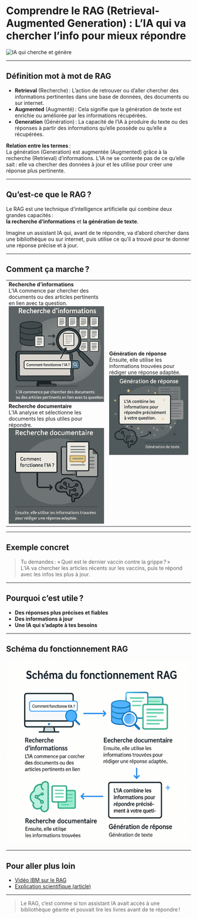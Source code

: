 # Comprendre le RAG (Retrieval-Augmented Generation) : L’IA qui va chercher l’info pour mieux répondre

![IA qui cherche et génère](https://images.unsplash.com/photo-1506744038136-46273834b3fb?auto=format&fit=crop&w=800&q=80)

---

## Définition mot à mot de RAG

- **Retrieval** (Recherche) : L’action de retrouver ou d’aller chercher des informations pertinentes dans une base de données, des documents ou sur internet.
- **Augmented** (Augmenté) : Cela signifie que la génération de texte est enrichie ou améliorée par les informations récupérées.
- **Generation** (Génération) : La capacité de l’IA à produire du texte ou des réponses à partir des informations qu’elle possède ou qu’elle a récupérées.

**Relation entre les termes** :  
La génération (Generation) est augmentée (Augmented) grâce à la recherche (Retrieval) d’informations. L’IA ne se contente pas de ce qu’elle sait : elle va chercher des données à jour et les utilise pour créer une réponse plus pertinente.

---

## Qu’est-ce que le RAG ?

Le RAG est une technique d’intelligence artificielle qui combine deux grandes capacités :  
**la recherche d’informations** et **la génération de texte**.

Imagine un assistant IA qui, avant de te répondre, va d’abord chercher dans une bibliothèque ou sur internet, puis utilise ce qu’il a trouvé pour te donner une réponse précise et à jour.

---

## Comment ça marche ?

<table>
  <tr>
    <td>
      <strong>Recherche d’informations</strong><br>
      L’IA commence par chercher des documents ou des articles pertinents en lien avec ta question.<br>
      <img src="../images/rag_1.png" alt="Recherche d’informations" width="300"><br>
      <strong>Recherche documentaire</strong><br>
      L’IA analyse et sélectionne les documents les plus utiles pour répondre.<br>
      <img src="../images/rag_2.png" alt="Recherche documentaire" width="300">
    </td>
    <td>
      <strong>Génération de réponse</strong><br>
      Ensuite, elle utilise les informations trouvées pour rédiger une réponse adaptée.<br>
      <img src="../images/rag_3.png" alt="Génération de texte" width="300">
    </td>
  </tr>
</table>

---

## Exemple concret

> Tu demandes : « Quel est le dernier vaccin contre la grippe ? »  
> L’IA va chercher les articles récents sur les vaccins, puis te répond avec les infos les plus à jour.

---

## Pourquoi c’est utile ?

- **Des réponses plus précises et fiables**
- **Des informations à jour**
- **Une IA qui s’adapte à tes besoins**

---

## Schéma du fonctionnement RAG

<div align="center">
  <img src="../images/rag_schema.png" alt="Schéma RAG" width="500">
</div>

---

## Pour aller plus loin

- [Vidéo IBM sur le RAG](https://www.youtube.com/watch?v=wd7TZ4w1mSw)
- [Explication scientifique (article)](https://arxiv.org/abs/2005.11401)

---

> Le RAG, c’est comme si ton assistant IA avait accès à une bibliothèque géante et pouvait lire les livres avant de te répondre !
